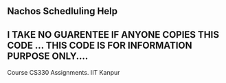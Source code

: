 Nachos Schedluling Help
-----------------------
I TAKE NO GUARENTEE IF ANYONE COPIES THIS CODE ... THIS CODE IS FOR INFORMATION PURPOSE ONLY....
-----------------------

Course CS330 Assignments.
IIT Kanpur
